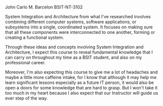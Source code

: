 John Carlo M. Barcelon
BSIT-NT-3102


System Integration and Architecture from what I've researched involves combining different computer systems, software applications, or subsystems into a single, coordinated system. It focuses on making sure that all these components were interconnected to one another, forming or creating a functional system. 

Through these ideas and concepts involving System Integration and Architecture, I expect this course to reveal fundamental knowledge that I can carry on throughout my time as a BSIT student, and also on my professional career.

Moreover, I'm also expecting this course to give me a lot of headaches and maybe a little more caffeine intake, for I know that although it may help me learn significant lessons especially as a future IT person, it would also be open a doors for some knowledge that are hard to grasp. But I won't take it too much in my heart because I also expect that our Instructor will guide us ever step of the way.
